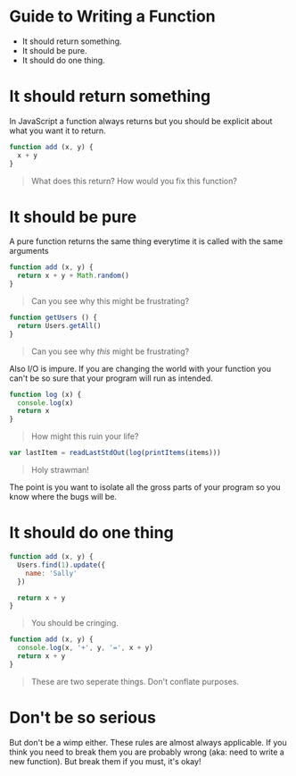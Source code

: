 # Guide to Writing a Function

- It should return something.
- It should be pure.
- It should do one thing.



# It should return something

In JavaScript a function always returns but you should be explicit about
what you want it to return.


```js 
function add (x, y) {
  x + y
}
```
> What does this return? How would you fix this function?



# It should be pure

A pure function returns the same thing everytime it is called with the
same arguments


```js
function add (x, y) {
  return x + y + Math.random()
}
```
> Can you see why this might be frustrating?


```js
function getUsers () {
  return Users.getAll()
}
```
> Can you see why _this_ might be frustrating?


Also I/O is impure. If you are changing the world with your function
you can't be so sure that your program will run as intended.


```js
function log (x) {
  console.log(x)
  return x
}
```
> How might this ruin your life?


```js
var lastItem = readLastStdOut(log(printItems(items)))
```
> Holy strawman!


The point is you want to isolate all the gross parts of your program
so you know where the bugs will be.



# It should do one thing
 


```js
function add (x, y) {
  Users.find(1).update({
    name: 'Sally'
  }) 

  return x + y
}
```
> You should be cringing.


```js
function add (x, y) {
  console.log(x, '+', y, '=', x + y)
  return x + y
}
```
> These are two seperate things. Don't conflate purposes.



# Don't be so serious

But don't be a wimp either. These rules are almost always applicable. If
you think you need to break them you are probably wrong (aka: need to
write a new function). But break them if you must, it's okay!
